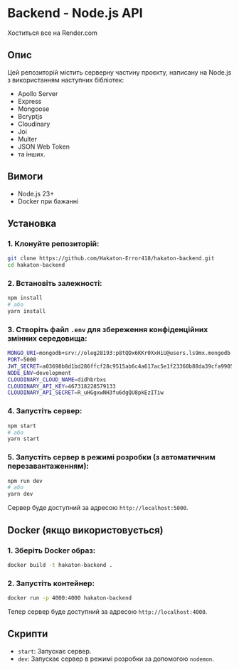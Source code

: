 
# Backend - Node.js API
Хоститься все на Render.com
## Опис
Цей репозиторій містить серверну частину проєкту, написану на Node.js з використанням наступних бібліотек:
- Apollo Server
- Express
- Mongoose
- Bcryptjs
- Cloudinary
- Joi
- Multer
- JSON Web Token
- та інших.

## Вимоги
- Node.js 23+ 
- Docker при бажанні

## Установка

### 1. Клонуйте репозиторій:
```bash
git clone https://github.com/Hakaton-Error418/hakaton-backend.git
cd hakaton-backend
```

### 2. Встановіть залежності:
```bash
npm install
# або
yarn install
```

### 3. Створіть файл `.env` для збереження конфіденційних змінних середовища:
```bash
MONGO_URI=mongodb+srv://oleg28193:p8tQDx6KKr0XxHiU@users.ls9mx.mongodb.net/
PORT=5000
JWT_SECRET=a03698b8d1bd286ffcf28c9515ab6c4a617ac5e1f23360b88da39cfa9905c78f
NODE_ENV=development
CLOUDINARY_CLOUD_NAME=didhbrbxs
CLOUDINARY_API_KEY=467318228579133
CLOUDINARY_API_SECRET=R_uHGgxwNH3fu6dgQU8pkEzITiw
```

### 4. Запустіть сервер:
```bash
npm start
# або
yarn start
```

### 5. Запустіть сервер в режимі розробки (з автоматичним перезавантаженням):
```bash
npm run dev
# або
yarn dev
```
Сервер буде доступний за адресою `http://localhost:5000`.

## Docker (якщо використовується)

### 1. Зберіть Docker образ:
```bash
docker build -t hakaton-backend .
```

### 2. Запустіть контейнер:
```bash
docker run -p 4000:4000 hakaton-backend
```

Тепер сервер буде доступний за адресою `http://localhost:4000`.

## Скрипти

- `start`: Запускає сервер.
- `dev`: Запускає сервер в режимі розробки за допомогою `nodemon`.

